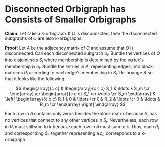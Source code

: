 Disconnected Orbigraph has Consists of Smaller Orbigraphs
=========================================================

**Claim**:
Let $O$ be a k-orbigraph. If $O$ is disconnected, then the disconnected subgraphs of $O$ are also k-orbigraphs.

**Proof**:
Let $A$ be the adjacency matrix of $O$ and assume that $O$ is disconnected. Call each disconnected subgraph $o_i$. Bundle the vertices of $O$ into disjoint sets $S_i$ where membership is determined by the vertex's membership in $o_i$. Bundle the entries in $A$, representing edges, into block matrices $R_i$ according to each edge's membership in $S_i$. Re-arrange $A$ so that it looks like the following:


$$
\begin{array}{c c} &
\begin{array}{c c c} S_1 & \ldots & S_m \cr
\end{array} 
\cr
\begin{array}{c c c}
S_1 \cr
\vdots \cr
S_m
\end{array} 
&
\left[
\begin{array}{c c c}
R_1 & 0 & \ldots \cr
0 & R_2 & \ldots \cr
0 & \ldots & R_m \cr
\end{array}
\right] 
\end{array}
$$

Each row in $A$ contains only zeros besides the block matrix because $S_i$ has no vertices that connect to any other vertices in $S_j$. Nevertheless, each row in $R_i$ must still sum to $k$ because each row in $A$ must sum to k. Thus, each $R_i$ and corresponding $S_i$, together representing a $o_i$, corresponds to a k-orbigraph.